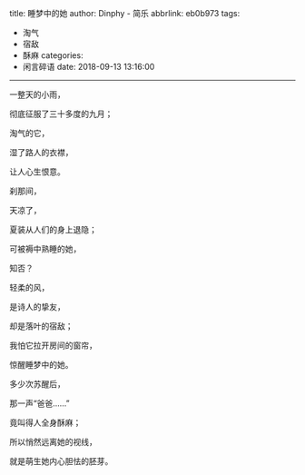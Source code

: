 title: 睡梦中的她
author: Dinphy - 简乐
abbrlink: eb0b973
tags:
  - 淘气
  - 宿敌
  - 酥麻
categories:
  - 闲言碎语
date: 2018-09-13 13:16:00
---
一整天的小雨，

彻底征服了三十多度的九月；

淘气的它，

湿了路人的衣襟，

让人心生恨意。
</br>

刹那间，

天凉了，

夏装从人们的身上退隐；

可被褥中熟睡的她，

知否？
</br>

轻柔的风，

是诗人的挚友，

却是落叶的宿敌；

我怕它拉开房间的窗帘，

惊醒睡梦中的她。
</br>

多少次苏醒后，

那一声“爸爸……”

竟叫得人全身酥麻；

所以悄然远离她的视线，

就是萌生她内心胆怯的胚芽。